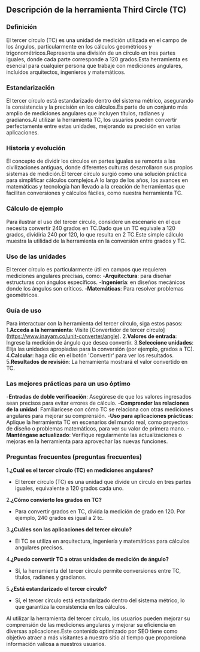 ## Descripción de la herramienta Third Circle (TC)

### Definición
El tercer círculo (TC) es una unidad de medición utilizada en el campo de los ángulos, particularmente en los cálculos geométricos y trigonométricos.Representa una división de un círculo en tres partes iguales, donde cada parte corresponde a 120 grados.Esta herramienta es esencial para cualquier persona que trabaje con mediciones angulares, incluidos arquitectos, ingenieros y matemáticos.

### Estandarización
El tercer círculo está estandarizado dentro del sistema métrico, asegurando la consistencia y la precisión en los cálculos.Es parte de un conjunto más amplio de mediciones angulares que incluyen títulos, radianes y gradianos.Al utilizar la herramienta TC, los usuarios pueden convertir perfectamente entre estas unidades, mejorando su precisión en varias aplicaciones.

### Historia y evolución
El concepto de dividir los círculos en partes iguales se remonta a las civilizaciones antiguas, donde diferentes culturas desarrollaron sus propios sistemas de medición.El tercer círculo surgió como una solución práctica para simplificar cálculos complejos.A lo largo de los años, los avances en matemáticas y tecnología han llevado a la creación de herramientas que facilitan conversiones y cálculos fáciles, como nuestra herramienta TC.

### Cálculo de ejemplo
Para ilustrar el uso del tercer círculo, considere un escenario en el que necesita convertir 240 grados en TC.Dado que un TC equivale a 120 grados, dividiría 240 por 120, lo que resulta en 2 TC.Este simple cálculo muestra la utilidad de la herramienta en la conversión entre grados y TC.

### Uso de las unidades
El tercer círculo es particularmente útil en campos que requieren mediciones angulares precisas, como:
-**Arquitectura**: para diseñar estructuras con ángulos específicos.
-**Ingeniería**: en diseños mecánicos donde los ángulos son críticos.
-**Matemáticas**: Para resolver problemas geométricos.

### Guía de uso
Para interactuar con la herramienta del tercer círculo, siga estos pasos:
1.**Acceda a la herramienta**: Visite [Convertidor de tercer círculo] (https://www.inayam.co/unit-converter/angle).
2.**Valores de entrada**: Ingrese la medición de ángulo que desea convertir.
3.**Seleccione unidades**: Elija las unidades apropiadas para la conversión (por ejemplo, grados a TC).
4.**Calcular**: haga clic en el botón 'Convertir' para ver los resultados.
5.**Resultados de revisión**: La herramienta mostrará el valor convertido en TC.

### Las mejores prácticas para un uso óptimo
-**Entradas de doble verificación**: Asegúrese de que los valores ingresados ​​sean precisos para evitar errores de cálculo.
-**Comprender las relaciones de la unidad**: Familiarícese con cómo TC se relaciona con otras mediciones angulares para mejorar su comprensión.
-**Uso para aplicaciones prácticas**: Aplique la herramienta TC en escenarios del mundo real, como proyectos de diseño o problemas matemáticos, para ver su valor de primera mano.
-**Manténgase actualizado**: Verifique regularmente las actualizaciones o mejoras en la herramienta para aprovechar las nuevas funciones.

### Preguntas frecuentes (preguntas frecuentes)

1.**¿Cuál es el tercer círculo (TC) en mediciones angulares?**
- El tercer círculo (TC) es una unidad que divide un círculo en tres partes iguales, equivalente a 120 grados cada uno.

2.**¿Cómo convierto los grados en TC?**
- Para convertir grados en TC, divida la medición de grado en 120. Por ejemplo, 240 grados es igual a 2 tc.

3.**¿Cuáles son las aplicaciones del tercer círculo?**
- El TC se utiliza en arquitectura, ingeniería y matemáticas para cálculos angulares precisos.

4.**¿Puedo convertir TC a otras unidades de medición de ángulo?**
- Sí, la herramienta del tercer círculo permite conversiones entre TC, títulos, radianes y gradianos.

5.**¿Está estandarizado el tercer círculo?**
- Sí, el tercer círculo está estandarizado dentro del sistema métrico, lo que garantiza la consistencia en los cálculos.

Al utilizar la herramienta del tercer círculo, los usuarios pueden mejorar su comprensión de las mediciones angulares y mejorar su eficiencia en diversas aplicaciones.Este contenido optimizado por SEO tiene como objetivo atraer a más visitantes a nuestro sitio al tiempo que proporciona información valiosa a nuestros usuarios.